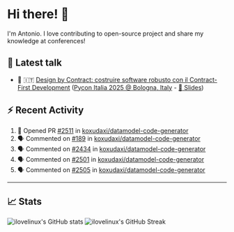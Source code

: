<!--- pyml disable no-trailing-punctuation--->

# Hi there! :wave:

<!--- pyml enable no-trailing-punctuation--->

I'm Antonio. I love contributing to open-source project and share my knowledge
at conferences!

## :walking: Latest talk

<!--- pyml disable line-length--->

- :snake: :it:
  [Design by Contract: costruire software robusto con il Contract-First Development](https://www.youtube.com/watch?v=XTFKHgUJtjM&pp=ygUZZGVzaWduIGJ5IGNvbnRyYWN0IHB5dGhvbg%3D%3D)
  ([Pycon Italia 2025 @ Bologna, Italy](https://2025.pycon.it/en/event/design-by-contract-costruire-software-robusto-con-il-contract-first-development) -
  [:page_facing_up: Slides](https://www.slideshare.net/slideshow/design-by-contract-building-robust-software-with-contract-first-development/280097866))

<!--- pyml enable line-length--->

## :zap: Recent Activity

<!--- pyml disable line-length--->

<!--START_SECTION:activity-->
1. 💪 Opened PR [#2511](https://github.com/koxudaxi/datamodel-code-generator/pull/2511) in [koxudaxi/datamodel-code-generator](https://github.com/koxudaxi/datamodel-code-generator)
2. 🗣 Commented on [#189](https://github.com/koxudaxi/datamodel-code-generator/issues/189#issuecomment-3393211026) in [koxudaxi/datamodel-code-generator](https://github.com/koxudaxi/datamodel-code-generator)
3. 🗣 Commented on [#2434](https://github.com/koxudaxi/datamodel-code-generator/issues/2434#issuecomment-3393120147) in [koxudaxi/datamodel-code-generator](https://github.com/koxudaxi/datamodel-code-generator)
4. 🗣 Commented on [#2501](https://github.com/koxudaxi/datamodel-code-generator/issues/2501#issuecomment-3393118265) in [koxudaxi/datamodel-code-generator](https://github.com/koxudaxi/datamodel-code-generator)
5. 🗣 Commented on [#2505](https://github.com/koxudaxi/datamodel-code-generator/pull/2505#issuecomment-3393102481) in [koxudaxi/datamodel-code-generator](https://github.com/koxudaxi/datamodel-code-generator)
<!--END_SECTION:activity-->

<!--- pyml enable line-length--->

---

## :chart_with_upwards_trend: Stats

![ilovelinux's GitHub stats](https://github-readme-stats.vercel.app/api?username=ilovelinux&count_private=true&&show_icons=true&theme=github_dark)
![ilovelinux's GitHub Streak](https://streak-stats.demolab.com/?user=ilovelinux&theme=github-dark&date_format=j%20M%5B%20Y%5D)
